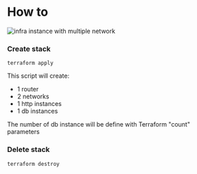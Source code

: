 # How to

![infra instance with multiple network](../img/03-multiple-network.png "infra instance with multiple network")

### Create stack

```
terraform apply
```

This script will create:
-   1 router
-   2 networks
-   1 http instances 
-   1 db instances

The number of db instance will be define with Terraform "count" parameters

### Delete stack

```
terraform destroy
```
